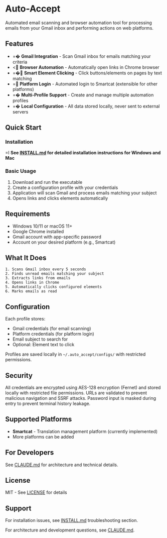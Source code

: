 # Auto-Accept

Automated email scanning and browser automation tool for processing emails from your Gmail inbox and performing actions on web platforms.

## Features

- =� **Gmail Integration** - Scan Gmail inbox for emails matching your criteria
- < **Browser Automation** - Automatically open links in Chrome browser
- =� **Smart Element Clicking** - Click buttons/elements on pages by text matching
- = **Platform Login** - Automated login to Smartcat (extensible for other platforms)
- =� **Multi-Profile Support** - Create and manage multiple automation profiles
- =� **Local Configuration** - All data stored locally, never sent to external servers

## Quick Start

### Installation

=I **See [INSTALL.md](INSTALL.md) for detailed installation instructions for Windows and Mac**

### Basic Usage

1. Download and run the executable
2. Create a configuration profile with your credentials
3. Application will scan Gmail and process emails matching your subject
4. Opens links and clicks elements automatically

## Requirements

- Windows 10/11 or macOS 11+
- Google Chrome installed
- Gmail account with app-specific password
- Account on your desired platform (e.g., Smartcat)

## What It Does

```
1. Scans Gmail inbox every 5 seconds
2. Finds unread emails matching your subject
3. Extracts links from emails
4. Opens links in Chrome
5. Automatically clicks configured elements
6. Marks emails as read
```

## Configuration

Each profile stores:
- Gmail credentials (for email scanning)
- Platform credentials (for platform login)
- Email subject to search for
- Optional: Element text to click

Profiles are saved locally in `~/.auto_accept/configs/` with restricted permissions.

## Security

All credentials are encrypted using AES-128 encryption (Fernet) and stored locally with restricted file permissions. URLs are validated to prevent malicious navigation and SSRF attacks. Password input is masked during entry to prevent terminal history leakage.

## Supported Platforms

- **Smartcat** - Translation management platform (currently implemented)
- More platforms can be added

## For Developers

See [CLAUDE.md](CLAUDE.md) for architecture and technical details.

## License

MIT - See [LICENSE](LICENSE) for details

## Support

For installation issues, see [INSTALL.md](INSTALL.md) troubleshooting section.

For architecture and development questions, see [CLAUDE.md](CLAUDE.md).

